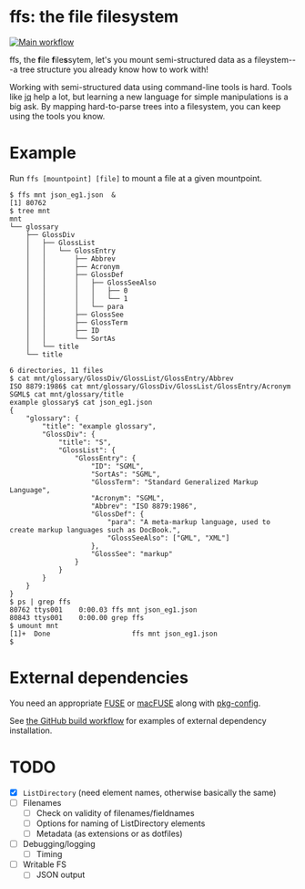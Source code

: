 # ffs: the file filesystem
[![Main workflow](https://github.com/mgree/ffs/actions/workflows/build.yml/badge.svg)](https://github.com/mgree/ffs/actions/workflows/build.yml)

ffs, the **f**ile **f**ile**s**sytem, let's you mount semi-structured
data as a fileystem---a tree structure you already know how to work with!

Working with semi-structured data using command-line tools is hard.
Tools like [jq](https://github.com/stedolan/jq) help a lot, but
learning a new language for simple manipulations is a big ask. By mapping
hard-to-parse trees into a filesystem, you can keep using the tools you
know.

# Example

Run `ffs [mountpoint] [file]` to mount a file at a given mountpoint.

```shell-session
$ ffs mnt json_eg1.json  &
[1] 80762
$ tree mnt
mnt
└── glossary
    ├── GlossDiv
    │   ├── GlossList
    │   │   └── GlossEntry
    │   │       ├── Abbrev
    │   │       ├── Acronym
    │   │       ├── GlossDef
    │   │       │   ├── GlossSeeAlso
    │   │       │   │   ├── 0
    │   │       │   │   └── 1
    │   │       │   └── para
    │   │       ├── GlossSee
    │   │       ├── GlossTerm
    │   │       ├── ID
    │   │       └── SortAs
    │   └── title
    └── title

6 directories, 11 files
$ cat mnt/glossary/GlossDiv/GlossList/GlossEntry/Abbrev
ISO 8879:1986$ cat mnt/glossary/GlossDiv/GlossList/GlossEntry/Acronym 
SGML$ cat mnt/glossary/title 
example glossary$ cat json_eg1.json 
{
    "glossary": {
        "title": "example glossary",
		"GlossDiv": {
            "title": "S",
			"GlossList": {
                "GlossEntry": {
                    "ID": "SGML",
					"SortAs": "SGML",
					"GlossTerm": "Standard Generalized Markup Language",
					"Acronym": "SGML",
					"Abbrev": "ISO 8879:1986",
					"GlossDef": {
                        "para": "A meta-markup language, used to create markup languages such as DocBook.",
						"GlossSeeAlso": ["GML", "XML"]
                    },
					"GlossSee": "markup"
                }
            }
        }
    }
}
$ ps | grep ffs
80762 ttys001    0:00.03 ffs mnt json_eg1.json
80843 ttys001    0:00.00 grep ffs
$ umount mnt
[1]+  Done                    ffs mnt json_eg1.json
$
```

# External dependencies

You need an appropriate [FUSE](https://github.com/libfuse/libfuse) or
[macFUSE](https://osxfuse.github.io/) along with
[pkg-config](https://www.freedesktop.org/wiki/Software/pkg-config/).

See [the GitHub build
workflow](https://github.com/mgree/ffs/blob/main/.github/workflows/build.yml)
for examples of external dependency installation.

# TODO

- [x] `ListDirectory` (need element names, otherwise basically the same)
- [ ] Filenames
  + [ ] Check on validity of filenames/fieldnames
  + [ ] Options for naming of ListDirectory elements
  + [ ] Metadata (as extensions or as dotfiles)
- [ ] Debugging/logging
  + [ ] Timing
- [ ] Writable FS
  + [ ] JSON output
